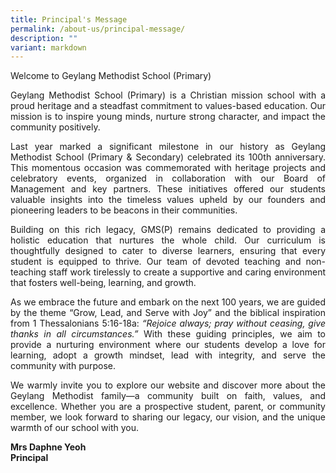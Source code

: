 ```yaml
---
title: Principal's Message
permalink: /about-us/principal-message/
description: ""
variant: markdown
---
```

<p style="text-align: justify;">Welcome to Geylang Methodist School (Primary)</p>

<p style="text-align: justify;">Geylang Methodist School (Primary) is a Christian mission school with a proud heritage and a steadfast commitment to values-based education. Our mission is to inspire young minds, nurture strong character, and impact the community positively.</p>

<p style="text-align: justify;">Last year marked a significant milestone in our history as Geylang Methodist School (Primary &amp; Secondary) celebrated its 100th anniversary. This momentous occasion was commemorated with heritage projects and celebratory events, organized in collaboration with our Board of Management and key partners. These initiatives offered our students valuable insights into the timeless values upheld by our founders and pioneering leaders to be beacons in their communities.</p>

<p style="text-align: justify;">Building on this rich legacy, GMS(P) remains dedicated to providing a holistic education that nurtures the whole child. Our curriculum is thoughtfully designed to cater to diverse learners, ensuring that every student is equipped to thrive. Our team of devoted teaching and non-teaching staff work tirelessly to create a supportive and caring environment that fosters well-being, learning, and growth.</p>

<p style="text-align: justify;">As we embrace the future and embark on the next 100 years, we are guided by the theme “Grow, Lead, and Serve with Joy” and the biblical inspiration from 1 Thessalonians 5:16-18a: <i>“Rejoice always; pray without ceasing, give thanks in all circumstances.”</i> With these guiding principles, we aim to provide a nurturing environment where our students develop a love for learning, adopt a growth mindset, lead with integrity, and serve the community with purpose.</p>

<p style="text-align: justify;">We warmly invite you to explore our website and discover more about the Geylang Methodist family—a community built on faith, values, and excellence. Whether you are a prospective student, parent, or community member, we look forward to sharing our legacy, our vision, and the unique warmth of our school with you.</p>

<b>Mrs Daphne Yeoh<br>
Principal</b><br>



